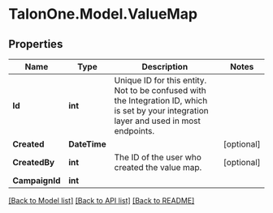 # TalonOne.Model.ValueMap
## Properties

Name | Type | Description | Notes
------------ | ------------- | ------------- | -------------
**Id** | **int** | Unique ID for this entity. Not to be confused with the Integration ID, which is set by your integration layer and used in most endpoints. | 
**Created** | **DateTime** |  | [optional] 
**CreatedBy** | **int** | The ID of the user who created the value map. | [optional] 
**CampaignId** | **int** |  | 

[[Back to Model list]](../README.md#documentation-for-models) [[Back to API list]](../README.md#documentation-for-api-endpoints) [[Back to README]](../README.md)

